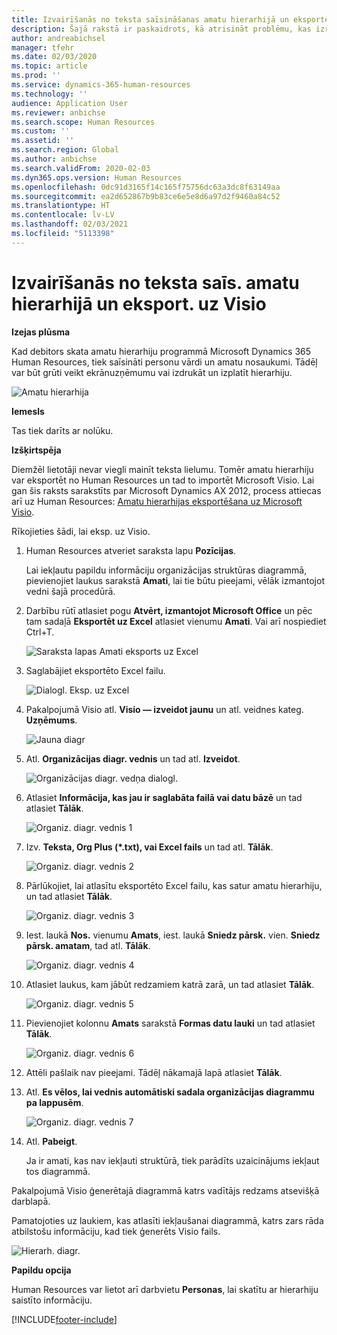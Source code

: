 ```yaml
---
title: Izvairīšanās no teksta saīsināšanas amatu hierarhijā un eksportēšana uz Visio
description: Šajā rakstā ir paskaidrots, kā atrisināt problēmu, kas izraisa personu vārdu un amatu nosaukumu saīsināšanu, kad debitori skata amatu hierarhiju programmā Microsoft Dynamics 365 Human Resources. Teksta saīsināšana var apgrūtināt ekrānuzņ. veikšanu vai hierarhijas drukāšanu.
author: andreabichsel
manager: tfehr
ms.date: 02/03/2020
ms.topic: article
ms.prod: ''
ms.service: dynamics-365-human-resources
ms.technology: ''
audience: Application User
ms.reviewer: anbichse
ms.search.scope: Human Resources
ms.custom: ''
ms.assetid: ''
ms.search.region: Global
ms.author: anbichse
ms.search.validFrom: 2020-02-03
ms.dyn365.ops.version: Human Resources
ms.openlocfilehash: 0dc91d3165f14c165f75756dc63a3dc8f63149aa
ms.sourcegitcommit: ea2d652867b9b83ce6e5e8d6a97d2f9460a84c52
ms.translationtype: HT
ms.contentlocale: lv-LV
ms.lasthandoff: 02/03/2021
ms.locfileid: "5113398"
---
```

# <a name="avoid-text-truncation-on-the-position-hierarchy-and-export-to-visio"></a>Izvairīšanās no teksta saīs. amatu hierarhijā un eksport. uz Visio

**Izejas plūsma**

Kad debitors skata amatu hierarhiju programmā Microsoft Dynamics 365 Human Resources, tiek saīsināti personu vārdi un amatu nosaukumi. Tādēļ var būt grūti veikt ekrānuzņēmumu vai izdrukāt un izplatīt hierarhiju.

![Amatu hierarhija](media/position-h.png)

**Iemesls**

Tas tiek darīts ar nolūku.

**Izšķirtspēja**

Diemžēl lietotāji nevar viegli mainīt teksta lielumu. Tomēr amatu hierarhiju var eksportēt no Human Resources un tad to importēt Microsoft Visio. Lai gan šis raksts sarakstīts par Microsoft Dynamics AX 2012, process attiecas arī uz Human Resources: [Amatu hierarhijas eksportēšana uz Microsoft Visio](https://docs.microsoft.com/dynamicsax-2012/appuser-itpro/export-a-position-hierarchy-to-microsoft-visio).

Rīkojieties šādi, lai eksp. uz Visio.

1. Human Resources atveriet saraksta lapu **Pozīcijas**.

    Lai iekļautu papildu informāciju organizācijas struktūras diagrammā, pievienojiet laukus sarakstā **Amati**, lai tie būtu pieejami, vēlāk izmantojot vedni šajā procedūrā.

2. Darbību rūtī atlasiet pogu **Atvērt, izmantojot Microsoft Office** un pēc tam sadaļā **Eksportēt uz Excel** atlasiet vienumu **Amati**. Vai arī nospiediet Ctrl+T.

    ![Saraksta lapas Amati eksports uz Excel](media/org-admin.png)

3. Saglabājiet eksportēto Excel failu.

    ![Dialogl. Eksp. uz Excel](media/export-excel.png)

4. Pakalpojumā Visio atl. **Visio — izveidot jaunu** un atl. veidnes kateg. **Uzņēmums**.

    ![Jauna diagr](media/new.png)

5. Atl. **Organizācijas diagr. vednis** un tad atl. **Izveidot**.

    ![Organizācijas diagr. vedņa dialogl.](media/orgchart-wizard.png)

6. Atlasiet **Informācija, kas jau ir saglabāta failā vai datu bāzē** un tad atlasiet **Tālāk**.

    ![Organiz. diagr. vednis 1](media/orgchart-wizard7.png)

7. Izv. **Teksta, Org Plus (\*.txt), vai Excel fails** un tad atl. **Tālāk**.

    ![Organiz. diagr. vednis 2](media/orgchart-wizard3.png)

8. Pārlūkojiet, lai atlasītu eksportēto Excel failu, kas satur amatu hierarhiju, un tad atlasiet **Tālāk**.

    ![Organiz. diagr. vednis 3](media/orgchart-wizard2.png)

9. Iest. laukā **Nos.** vienumu **Amats**, iest. laukā **Sniedz pārsk.** vien. **Sniedz pārsk. amatam**, tad atl. **Tālāk**.

    ![Organiz. diagr. vednis 4](media/orgchart-wizard1.png)

10. Atlasiet laukus, kam jābūt redzamiem katrā zarā, un tad atlasiet **Tālāk**.

    ![Organiz. diagr. vednis 5](media/orgchart-wizard5.png)

11. Pievienojiet kolonnu **Amats** sarakstā **Formas datu lauki** un tad atlasiet **Tālāk**.

    ![Organiz. diagr. vednis 6](media/orgchart-wizard6.png)

12. Attēli pašlaik nav pieejami. Tādēļ nākamajā lapā atlasiet **Tālāk**.
13. Atl. **Es vēlos, lai vednis automātiski sadala organizācijas diagrammu pa lappusēm**.

    ![Organiz. diagr. vednis 7](media/orgchart-wizard4.png)

14. Atl. **Pabeigt**.

    Ja ir amati, kas nav iekļauti struktūrā, tiek parādīts uzaicinājums iekļaut tos diagrammā.

Pakalpojumā Visio ģenerētajā diagrammā katrs vadītājs redzams atsevišķā darblapā.

Pamatojoties uz laukiem, kas atlasīti iekļaušanai diagrammā, katrs zars rāda atbilstošu informāciju, kad tiek ģenerēts Visio fails.

![Hierarh. diagr.](media/hierarchy.png)

**Papildu opcija**

Human Resources var lietot arī darbvietu **Personas**, lai skatītu ar hierarhiju saistīto informāciju.


[!INCLUDE[footer-include](../includes/footer-banner.md)]